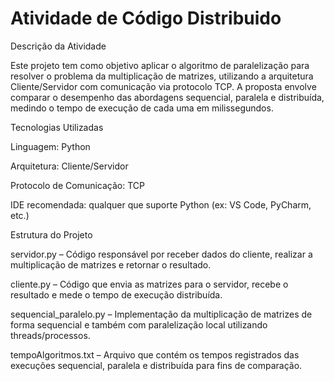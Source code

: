 # Atividade de Código Distribuido

Descrição da Atividade

Este projeto tem como objetivo aplicar o algoritmo de paralelização para resolver o problema da multiplicação de matrizes, utilizando a arquitetura Cliente/Servidor com comunicação via protocolo TCP. A proposta envolve comparar o desempenho das abordagens sequencial, paralela e distribuída, medindo o tempo de execução de cada uma em milissegundos.

Tecnologias Utilizadas

Linguagem: Python

Arquitetura: Cliente/Servidor

Protocolo de Comunicação: TCP

IDE recomendada: qualquer que suporte Python (ex: VS Code, PyCharm, etc.)

Estrutura do Projeto

servidor.py – Código responsável por receber dados do cliente, realizar a multiplicação de matrizes e retornar o resultado.

cliente.py – Código que envia as matrizes para o servidor, recebe o resultado e mede o tempo de execução distribuída.

sequencial_paralelo.py – Implementação da multiplicação de matrizes de forma sequencial e também com paralelização local utilizando threads/processos.

tempoAlgoritmos.txt – Arquivo que contém os tempos registrados das execuções sequencial, paralela e distribuída para fins de comparação.
